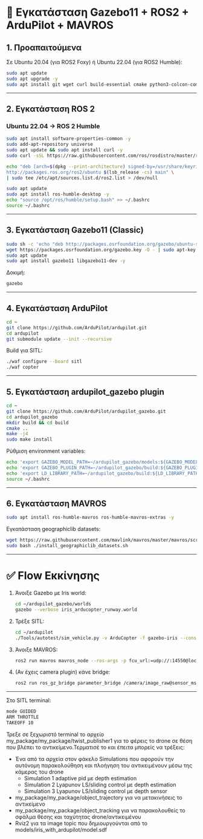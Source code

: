 # 🔹 Εγκατάσταση Gazebo11 + ROS2 + ArduPilot + MAVROS

## 1. Προαπαιτούμενα

Σε Ubuntu 20.04 (για ROS2 Foxy) ή Ubuntu 22.04 (για ROS2 Humble):

```bash
sudo apt update
sudo apt upgrade -y
sudo apt install git wget curl build-essential cmake python3-colcon-common-extensions -y
```

---

## 2. Εγκατάσταση ROS 2

### Ubuntu 22.04 → ROS 2 Humble

```bash
sudo apt install software-properties-common -y
sudo add-apt-repository universe
sudo apt update && sudo apt install curl -y
sudo curl -sSL https://raw.githubusercontent.com/ros/rosdistro/master/ros.key -o /usr/share/keyrings/ros-archive-keyring.gpg

echo "deb [arch=$(dpkg --print-architecture) signed-by=/usr/share/keyrings/ros-archive-keyring.gpg] \
http://packages.ros.org/ros2/ubuntu $(lsb_release -cs) main" \
| sudo tee /etc/apt/sources.list.d/ros2.list > /dev/null

sudo apt update
sudo apt install ros-humble-desktop -y
echo "source /opt/ros/humble/setup.bash" >> ~/.bashrc
source ~/.bashrc
```

---

## 3. Εγκατάσταση Gazebo11 (Classic)

```bash
sudo sh -c 'echo "deb http://packages.osrfoundation.org/gazebo/ubuntu-stable $(lsb_release -cs) main" > /etc/apt/sources.list.d/gazebo-stable.list'
wget https://packages.osrfoundation.org/gazebo.key -O - | sudo apt-key add -
sudo apt update
sudo apt install gazebo11 libgazebo11-dev -y
```

Δοκιμή:

```bash
gazebo
```

---

## 4. Εγκατάσταση ArduPilot

```bash
cd ~
git clone https://github.com/ArduPilot/ardupilot.git
cd ardupilot
git submodule update --init --recursive
```

Build για SITL:

```bash
./waf configure --board sitl
./waf copter
```

---

## 5. Εγκατάσταση ardupilot\_gazebo plugin

```bash
cd ~
git clone https://github.com/ArduPilot/ardupilot_gazebo.git
cd ardupilot_gazebo
mkdir build && cd build
cmake ..
make -j4
sudo make install
```

Ρύθμιση environment variables:

```bash
echo 'export GAZEBO_MODEL_PATH=~/ardupilot_gazebo/models:${GAZEBO_MODEL_PATH}' >> ~/.bashrc
echo 'export GAZEBO_PLUGIN_PATH=~/ardupilot_gazebo/build:${GAZEBO_PLUGIN_PATH}' >> ~/.bashrc
echo 'export LD_LIBRARY_PATH=~/ardupilot_gazebo/build:${LD_LIBRARY_PATH}' >> ~/.bashrc
source ~/.bashrc
```

---

## 6. Εγκατάσταση MAVROS

```bash
sudo apt install ros-humble-mavros ros-humble-mavros-extras -y
```

Εγκατάσταση geographiclib datasets:

```bash
wget https://raw.githubusercontent.com/mavlink/mavros/master/mavros/scripts/install_geographiclib_datasets.sh
sudo bash ./install_geographiclib_datasets.sh
```

---

# ✅ Flow Εκκίνησης

1. Άνοιξε Gazebo με Iris world:

   ```bash
   cd ~/ardupilot_gazebo/worlds
   gazebo --verbose iris_arducopter_runway.world
   ```

2. Τρέξε SITL:

   ```bash
   cd ~/ardupilot
   ./Tools/autotest/sim_vehicle.py -v ArduCopter -f gazebo-iris --console --map
   ```

3. Άνοιξε MAVROS:

   ```bash
   ros2 run mavros mavros_node --ros-args -p fcu_url:=udp://:14550@localhost:14550
   ```

4. (Αν έχεις camera plugin) κάνε bridge:

   ```bash
   ros2 run ros_gz_bridge parameter_bridge /camera/image_raw@sensor_msgs/msg/Image@gz.msgs.Image
   ```

---
Στο SITL terminal:

```bash
mode GUIDED
ARM THROTTLE
TAKEOFF 10
```

Τρεξε σε ξεχωριστό terminal το αρχείο my_package/my_package/twist_publisher1 για το φέρεις το drone σε θέση που βλέπει το αντικείμενο.Τερματισέ το και έπειτα μπορείς να τρέξεις:
   - Ένα από τα αρχεία στον φάκελο Simulations που αφορούν την αυτόνομη παρακολούθηση και πλοήγηση του αντικειμένουν μέσω της κάμερας του drone
        - Simulation 1 adaptive pid με depth estimation
        - Simulation 2 Lyapunov LS/sliding control με depth estimation
        - Simulation 3 Lyapunov LS/sliding control με depth sensor
   - my_package/my_package/object_trajectory για να μετακινήσεις το αντικείμενο
   - my_package/my_package/object_tracking για να παρακολουθείς το σφάλμα θέσης και ταχύτητας drone/αντικειμένου
   - Rviz2 για τα image topic που δημιουργούνται από το models/iris_with_ardupilot/model.sdf
